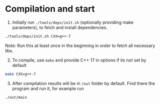 # Compilation and start

1. Initially run `./tools/deps/init.sh` (optionally providing make parameters), to fetch and install dependencies. 
```bash
./tools/deps/init.sh CXX=g++-7
```

Note: Run this at least once in the beginning in order to fetch all necessary libs.

2. To compile, use `make` and provide C++ 17 in options if its not set by default
```bash
make CXX=g++-7
```

3. After compilation results will be in `/out` folder by default. 
Find there the program and run it, for example run
```bash
./out/main
```
